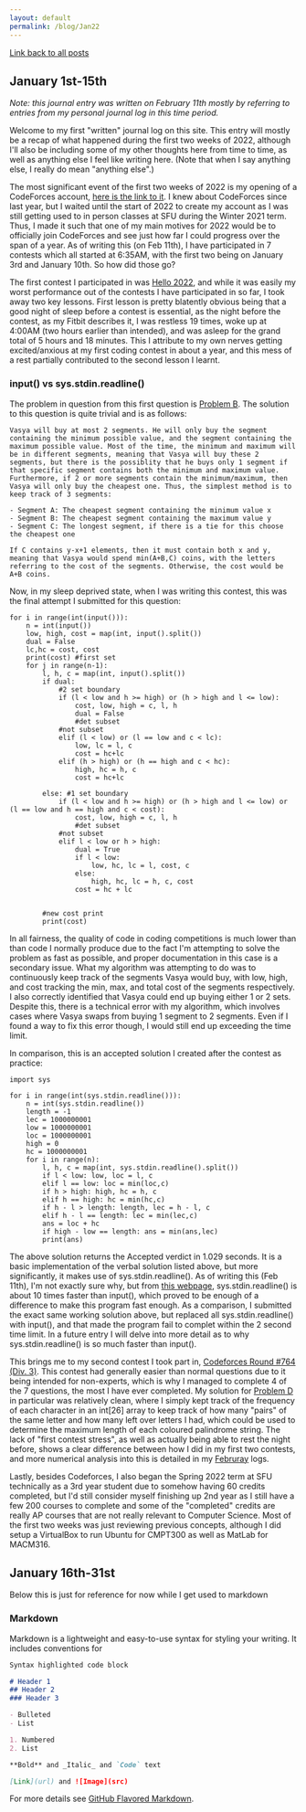 ```yaml
---
layout: default
permalink: /blog/Jan22
---
```


[Link back to all posts](https://alxwen711.github.io/blog)

## January 1st-15th

_Note: this journal entry was written on February 11th mostly by referring to entries from my personal journal log in this time period._

Welcome to my first "written" journal log on this site. This entry will mostly be a recap of what happened during the first two weeks of 2022, although I'll also be including some of my other thoughts here from time to time, as well as anything else I feel like writing here. (Note that when I say anything else, I really do mean "anything else".)

The most significant event of the first two weeks of 2022 is my opening of a CodeForces account, [here is the link to it](https://codeforces.com/profile/alxwen711). I knew about CodeForces since last year, but I waited until the start of 2022 to create my account as I was still getting used to in person classes at SFU during the Winter 2021 term. Thus, I made it such that one of my main motives for 2022 would be to officially join CodeForces and see just how far I could progress over the span of a year. As of writing this (on Feb 11th), I have participated in 7 contests which all started at 6:35AM, with the first two being on January 3rd and January 10th. So how did those go?

The first contest I participated in was [Hello 2022](https://codeforces.com/contest/1621), and while it was easily my worst performance out of the contests I have participated in so far, I took away two key lessons. First lesson is pretty blatently obvious being that a good night of sleep before a contest is essential, as the night before the contest, as my Fitbit describes it, I was restless 19 times, woke up at 4:00AM (two hours earlier than intended), and was asleep for the grand total of 5 hours and 18 minutes. This I attribute to my own nerves getting excited/anxious at my first coding contest in about a year, and this mess of a rest partially contributed to the second lesson I learnt.

### input() vs sys.stdin.readline()

The problem in question from this first question is [Problem B](https://codeforces.com/contest/1621/problem/B). The solution to this question is quite trivial and is as follows:

```
Vasya will buy at most 2 segments. He will only buy the segment containing the minimum possible value, and the segment containing the maximum possible value. Most of the time, the minimum and maximum will be in different segments, meaning that Vasya will buy these 2 segments, but there is the possiblity that he buys only 1 segment if that specific segment contains both the minimum and maximum value. Furthermore, if 2 or more segments contain the minimum/maximum, then Vasya will only buy the cheapest one. Thus, the simplest method is to keep track of 3 segments:

- Segment A: The cheapest segment containing the minimum value x
- Segment B: The cheapest segment containing the maximum value y
- Segment C: The longest segment, if there is a tie for this choose the cheapest one

If C contains y-x+1 elements, then it must contain both x and y, meaning that Vasya would spend min(A+B,C) coins, with the letters referring to the cost of the segments. Otherwise, the cost would be A+B coins.
```

Now, in my sleep deprived state, when I was writing this contest, this was the final attempt I submitted for this question:

```
for i in range(int(input())):
    n = int(input())
    low, high, cost = map(int, input().split())
    dual = False
    lc,hc = cost, cost
    print(cost) #first set
    for j in range(n-1):
        l, h, c = map(int, input().split())
        if dual:
            #2 set boundary
            if (l < low and h >= high) or (h > high and l <= low):
                cost, low, high = c, l, h
                dual = False
                #det subset
            #not subset
            elif (l < low) or (l == low and c < lc):
                low, lc = l, c
                cost = hc+lc
            elif (h > high) or (h == high and c < hc):
                high, hc = h, c
                cost = hc+lc
                
        else: #1 set boundary
            if (l < low and h >= high) or (h > high and l <= low) or (l == low and h == high and c < cost):
                cost, low, high = c, l, h
                #det subset
            #not subset
            elif l < low or h > high:
                dual = True
                if l < low:
                    low, hc, lc = l, cost, c
                else:
                    high, hc, lc = h, c, cost
                cost = hc + lc
 
            
        #new cost print
        print(cost)
```

In all fairness, the quality of code in coding competitions is much lower than than code I normally produce due to the fact I'm attempting to solve the problem as fast as possible, and proper documentation in this case is a secondary issue. What my algorithm was attempting to do was to continuously keep track of the segments Vasya would buy, with low, high, and cost tracking the min, max, and total cost of the segments respectively. I also correctly identified that Vasya could end up buying either 1 or 2 sets. Despite this, there is a technical error with my algorithm, which involves cases where Vasya swaps from buying 1 segment to 2 segments. Even if I found a way to fix this error though, I would still end up exceeding the time limit.

In comparison, this is an accepted solution I created after the contest as practice:

```
import sys
 
for i in range(int(sys.stdin.readline())):
    n = int(sys.stdin.readline())
    length = -1
    lec = 1000000001
    low = 1000000001
    loc = 1000000001
    high = 0
    hc = 1000000001
    for i in range(n):
        l, h, c = map(int, sys.stdin.readline().split())
        if l < low: low, loc = l, c
        elif l == low: loc = min(loc,c)
        if h > high: high, hc = h, c
        elif h == high: hc = min(hc,c)
        if h - l > length: length, lec = h - l, c
        elif h - l == length: lec = min(lec,c)
        ans = loc + hc
        if high - low == length: ans = min(ans,lec)
        print(ans)
```

The above solution returns the Accepted verdict in 1.029 seconds. It is a basic implementation of the verbal solution listed above, but more significantly, it makes use of sys.stdin.readline(). As of writing this (Feb 11th), I'm not exactly sure why, but from [this webpage](https://medium.com/@xkumiyu/8-speed-differences-you-need-to-know-in-python-db7266c3b177), sys.stdin.readline() is about 10 times faster than input(), which proved to be enough of a difference to make this program fast enough. As a comparison, I submitted the exact same working solution above, but replaced all sys.stdin.readline() with input(), and that made the program fail to complet within the 2 second time limit. In a future entry I will delve into more detail as to why sys.stdin.readline() is so much faster than input().

This brings me to my second contest I took part in, [Codeforces Round #764 (Div. 3)](https://codeforces.com/contest/1624). This contest had generally easier than normal questions due to it being intended for non-experts, which is why I managed to complete 4 of the 7 questions, the most I have ever completed. My solution for [Problem D](https://codeforces.com/contest/1624/submission/142260424) in particular was relatively clean, where I simply kept track of the frequency of each character in an int[26] array to keep track of how many "pairs" of the same letter and how many left over letters I had, which could be used to determine the maximum length of each coloured palindrome string. The lack of "first contest stress", as well as actually being able to rest the night before, shows a clear difference between how I did in my first two contests, and more numerical analysis into this is detailed in my [Februray](https://alxwen711.github.io/blog/Feb22) logs.

Lastly, besides Codeforces, I also began the Spring 2022 term at SFU technically as a 3rd year student due to somehow having 60 credits completed, but I'd still consider myself finishing up 2nd year as I still have a few 200 courses to complete and some of the "completed" credits are really AP courses that are not really relevant to Computer Science. Most of the first two weeks was just reviewing previous concepts, although I did setup a VirtualBox to run Ubuntu for CMPT300 as well as MatLab for MACM316.

 

## January 16th-31st





Below this is just for reference for now while I get used to markdown
### Markdown

Markdown is a lightweight and easy-to-use syntax for styling your writing. It includes conventions for 

```markdown
Syntax highlighted code block

# Header 1
## Header 2
### Header 3

- Bulleted
- List

1. Numbered
2. List

**Bold** and _Italic_ and `Code` text

[Link](url) and ![Image](src)
```

For more details see [GitHub Flavored Markdown](https://guides.github.com/features/mastering-markdown/).
